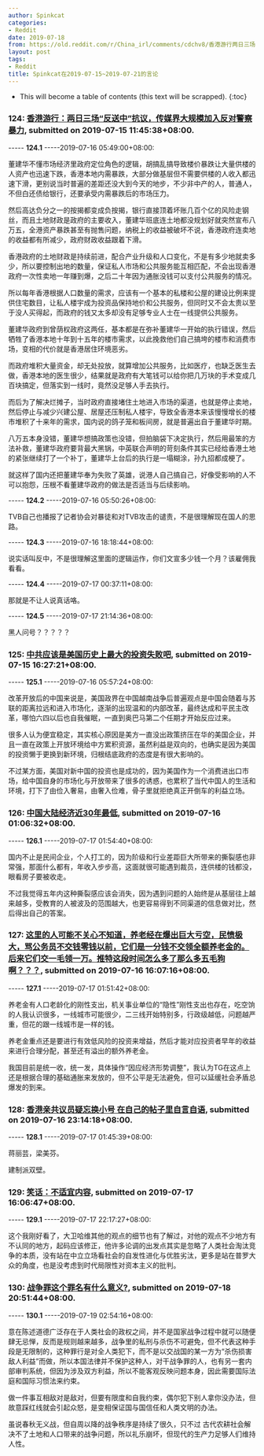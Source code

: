 ```yaml
---
author: Spinkcat
categories:
- Reddit
date: 2019-07-18
from: https://old.reddit.com/r/China_irl/comments/cdchv8/香港游行两日三场反送中抗议传媒界大规模加入反对警察暴力/
layout: post
tags:
- Reddit
title: Spinkcat在2019-07-15~2019-07-21的言论
---
```


* This will become a table of contents (this text will be scrapped).
{:toc}

### 124: [香港游行：两日三场“反送中”抗议，传媒界大规模加入反对警察暴力](https://old.reddit.com/r/China_irl/comments/cdchv8/香港游行两日三场反送中抗议传媒界大规模加入反对警察暴力/), submitted on 2019-07-15 11:45:38+08:00.

----- __124.1__ -----2019-07-16 05:49:00+08:00:

董建华不懂市场经济里政府定位角色的逻辑，胡搞乱搞导致楼价暴跌让大量供楼的人资产也迅速下跌，香港本地内需暴跌，大部分做基层但不需要供楼的人收入都迅速下滑，更别说当时普遍的差距还没大到今天的地步，不少非中产的人，普通人，不但白还债给银行，还要承受内需暴跌后的市场压力。

然后高达负分之一的按揭都变成负按揭，银行直接顶着坏账几百个亿的风险走钢丝，而且土地财政是政府的主要收入，董建华班底连土地都没规划好就突然宣布八万五，全港资产暴跌甚至有抛售问题，纳税上的收益被破坏不说，香港政府连卖地的收益都有所减少，政府财政收益跟着下滑。

香港政府的土地财政是持续前进，配合产业升级和人口变化，不是有多少地就卖多少，所以要控制出地的数量，保证私人市场和公共服务能互相匹配，不会出现香港政府一次性卖地一年赚到爆，之后二十年因为通胀没钱可以支付公共服务的情况。

所以每年香港根据人口数量的需求，应该有一个基本的私楼和公屋的建设比例来提供住宅数目，让私人楼宇成为投资品保持地价和公共服务，但同时又不会太贵以至于没人买得起，而政府的钱又太多却没有足够专业人士在一线提供公共服务。

董建华政府到曾荫权政府这两任，基本都是在弥补董建华一开始的执行错误，然后牺牲了香港本地十年到十五年的楼市需求，以此挽救他们自己搞垮的楼市和消费市场，变相的代价就是香港居住环境恶劣。

而政府堆积大量资金，却无处投放，就算增加公共服务，比如医疗，也缺乏医生去做，香港本地的医生很少，结果就是政府有大笔钱可以给你把几万块的手术变成几百块搞定，但落实到一线时，竟然没足够人手去执行。

而后为了解决烂摊子，当时政府直接堵住土地进入市场的渠道，也就是停止卖地，然后停止与减少兴建公屋、居屋还压制私人楼宇，导致全香港本来该慢慢增长的楼市堆积了十来年的需求，国内说的鸽子笼和板间房，就是普遍出自于董建华时期。

八万五本身没错，董建华想搞政策也没错，但拍脑袋下决定执行，然后用最笨的方法补救，董建华政府要背最大黑锅，中英联合声明的苛刻条件其实已经给香港土地的紧张继续打了一个补丁，董建华上台后的执行是一塌糊涂，孙九招都成梗了。

就这样了国内还把董建华奉为失败了英雄，说港人自己搞自己，好像受影响的人不可以抱怨，压根不看董建华政府的做法是否适当与后续影响。

----- __124.2__ -----2019-07-16 05:50:26+08:00:

TVB自己也播报了记者协会对暴徒和对TVB攻击的谴责，不是很理解现在国人的思路。

----- __124.3__ -----2019-07-16 18:18:44+08:00:

说实话叫反中，不是很理解这里面的逻辑运作，你们文宣多少钱一个月？该雇佣我看看。

----- __124.4__ -----2019-07-17 00:37:11+08:00:

那就是不让人说真话咯。

----- __124.5__ -----2019-07-17 21:14:36+08:00:

黑人问号？？？？？

### 125: [中共应该是美国历史上最大的投资失败吧](https://old.reddit.com/r/saraba1st/comments/cdeuxc/中共应该是美国历史上最大的投资失败吧/), submitted on 2019-07-15 16:27:21+08:00.

----- __125.1__ -----2019-07-16 05:57:24+08:00:

改革开放后的中国来说是，美国政界在中国越南战争后普遍观点是中国会随着与苏联的距离拉远和进入市场化，逐渐的出现温和的内部改革，最终达成和平民主改革，哪怕六四以后也自我催眠，一直到奥巴马第二个任期才开始反应过来。

很多人认为便宜稳定，其实核心原因是美方一直没出政策挤压在华的美国企业，并且一直在政策上开放环境给中方累积资源，虽然利益是双向的，也确实是因为美国的投资懒于更换到新环境，归根结底政府的态度是有很大影响的。

不过某方面，美国对新中国的投资也是成功的，因为美国作为一个消费进出口市场，给中国自身的市场化与开放带来了很多的诱惑，也累积了当代中国人的生活和环境，打下了由俭入奢易，由奢入俭难，骨子里就拒绝真正开倒车的利益立场。

### 126: [中国大陆经济近30年最低](https://old.reddit.com/r/saraba1st/comments/cdk5c4/中国大陆经济近30年最低/), submitted on 2019-07-16 01:06:32+08:00.

----- __126.1__ -----2019-07-17 01:54:40+08:00:

国内不止是民间企业，个人打工的，因为阶级和行业差距巨大所带来的撕裂感也非常强，那面什么都有，年收入步步高，这面就很可能遇到裁员，连供楼的钱都没，眼看房子要被收走。

不过我觉得五年内这种撕裂感应该会消失，因为遇到问题的人始终是从基层往上越来越多，受教育的人被波及的范围越大，也更容易得到不同渠道的信息做对比，然后得出自己的答案。

### 127: [这里的人可能不关心不知道，养老经在爆出巨大亏空，民愤极大，骂公务员不交钱零钱以前，它们是一分钱不交领全额养老金的。后来它们交一毛领一万。推特这段时间怎么多了那么多五毛狗啊？？？](https://old.reddit.com/r/saraba1st/comments/cdu5en/这里的人可能不关心不知道养老经在爆出巨大亏空民愤极大骂公务员不交钱零钱以前它们是一分钱不交领全额养老/), submitted on 2019-07-16 16:07:16+08:00.

----- __127.1__ -----2019-07-17 01:51:42+08:00:

养老金有人口老龄化的刚性支出，机关事业单位的“隐性”刚性支出也存在，吃空饷的人我认识很多，一线城市可能很少，二三线开始特别多，行政级越低，问题越严重，但花的跟一线城市是一样的钱。

养老金重点还是要进行有效低风险的投资来增益，然后才能对应投资者早年的收益来进行合理分配，甚至还有溢出的额外养老金。

我国目前是统一收，统一发，具体操作“因应经济形势调整”，我认为TG在这点上还是根据合理的基础通胀来发放的，但不公平是无法避免，但可以延缓社会矛盾总爆发的到来。

### 128: [香港亲共议员疑忘换小号 在自己的帖子里自言自语](https://old.reddit.com/r/saraba1st/comments/cdycvp/香港亲共议员疑忘换小号_在自己的帖子里自言自语/), submitted on 2019-07-16 23:14:18+08:00.

----- __128.1__ -----2019-07-17 01:45:39+08:00:

蒋丽芸，梁美芬。

建制派双壁。

### 129: [笑话：不适宜内容](https://old.reddit.com/r/saraba1st/comments/ce9w3u/笑话不适宜内容/), submitted on 2019-07-17 16:06:47+08:00.

----- __129.1__ -----2019-07-17 22:17:27+08:00:

这个我刚好看了，大卫哈维其他的观点的细节也有了解过，对他的观点不少地方有不认同的地方，起码应该修正，他许多论调的出发点其实是忽略了人类社会淘汰竞争的本质，没有站在中立立场看社会的自发性进化与优胜劣汰，更多是站在普罗大众的角度，也是没考虑到时代局限性对资本主义的批判。

### 130: [战争罪这个罪名有什么意义?](https://old.reddit.com/r/China_irl/comments/ces30p/战争罪这个罪名有什么意义/), submitted on 2019-07-18 20:51:44+08:00.

----- __130.1__ -----2019-07-19 02:54:16+08:00:

意在陈述道德广泛存在于人类社会的政权之间，并不是国家战争过程中就可以随便肆无忌惮，反而是规则越来越多，战争里的私刑与杀伤不可避免，但不代表这种手段是无限制的，这种罪行是对全人类犯下，而不是以交战国的某一方为“杀伤损害敌人利益”而做，所以本国法律并不保护这种人，对干战争罪的人，也有另一套内部审判系统，但因为涉及双方利益，所以不能客观反映问题本身，因此需要国际法庭和国际习惯法来约束。

做一件事互相敌对是敌对，但要有限度和自我约束，偶尔犯下别人拿你没办法，但故意踩红线就会引起众怒，是变相保证国与国信任和人类文明的办法。

虽说春秋无义战，但自周以降的战争秩序是持续了很久，只不过 古代农耕社会解决不了土地和人口带来的战争问题，所以礼乐崩坏，但现代的生产力足够人们维持人性。

